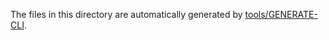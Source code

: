 The files in this directory are automatically generated by
[tools/GENERATE-CLI](/tools/GENERATE-CLI.sh).

